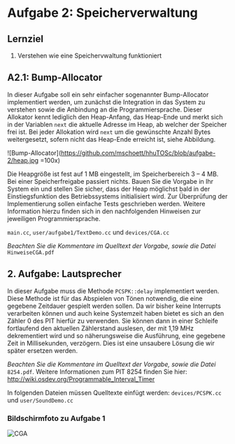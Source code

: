 # Aufgabe 2: Speicherverwaltung

## Lernziel1. Verstehen wie eine Speichervwaltung funktioniert
## A2.1: Bump-Allocator
In dieser Aufgabe soll ein sehr einfacher sogenannter Bump-Allocator implementiert werden, um zunächst die Integration in das System zu verstehen sowie die Anbindung an die Programmiersprache. Dieser Allokator kennt lediglich den Heap-Anfang, das Heap-Ende und merkt sich in der Variablen `next` die aktuelle Adresse im Heap, ab welcher der Speicher frei ist. Bei jeder Allokation wird `next` um die gewünschte Anzahl Bytes weitergesetzt, sofern nicht das Heap-Ende erreicht ist, siehe Abbildung.

![Bump-Allocator](https://github.com/mschoett/hhuTOSc/blob/aufgabe-2/heap.jpg =100x)

Die Heapgröße ist fest auf 1 MB eingestellt, im Speicherbereich 3 – 4 MB. Bei einer Speicherfreigabe passiert nichts. Bauen Sie die Vorgabe in Ihr System ein und stellen Sie sicher, dass der Heap möglichst bald in der Einstiegsfunktion des Betriebssystems initialisiert wird.Zur Überprüfung der Implementierung sollen einfache Tests geschrieben werden. Weitere Information hierzufinden sich in den nachfolgenden Hinweisen zur jeweiligen Programmiersprache.













`main.cc`, `user/aufgabe1/TextDemo.cc` und `devices/CGA.cc`

*Beachten Sie die Kommentare im Quelltext der Vorgabe, sowie die Datei* `HinweiseCGA.pdf`


## 2. Aufgabe: LautsprecherIn dieser Aufgabe muss die Methode `PCSPK::delay` implementiert werden. Diese Methode ist für das Abspielen von Tönen notwendig, die eine gegebene Zeitdauer gespielt werden sollen. Da wir bisher keine Interrupts verarbeiten können und auch keine Systemzeit haben bietet es sich an den Zähler 0 des PIT hierfür zu verwenden. Sie können dann in einer Schleife fortlaufend den aktuellen Zählerstand auslesen, der mit 1,19 MHz dekrementiert wird und so näherungsweise die Ausführung, eine gegebene Zeit in Millisekunden, verzögern. 
Dies ist eine unsaubere Lösung die wir später ersetzen werden.*Beachten Sie die Kommentare im Quelltext der Vorgabe, sowie die Datei* `8254.pdf`.
Weitere Informationen zum PIT 8254 finden Sie hier: http://wiki.osdev.org/Programmable_Interval_Timer

In folgenden Dateien müssen Quelltexte einfügt werden:
`devices/PCSPK.cc` und `user/SoundDemo.cc`

### Bildschirmfoto zu Aufgabe 1

![CGA](https://github.com/mschoett/hhuTOSc/blob/aufgabe-1/cga.jpg?raw=true)

